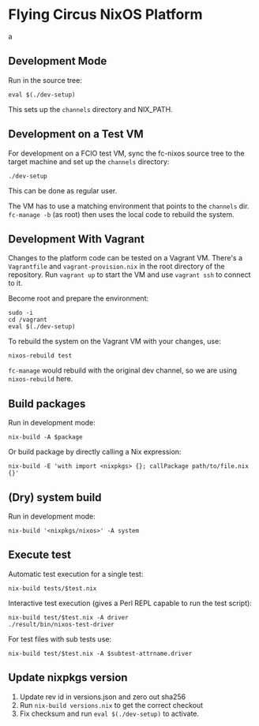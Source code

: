Flying Circus NixOS Platform
============================
a

Development Mode
----------------

Run in the source tree:

    eval $(./dev-setup)

This sets up the `channels` directory and NIX_PATH.

Development on a Test VM
------------------------

For development on a FCIO test VM, sync the fc-nixos source tree to the target
machine and set up the `channels` directory:

    ./dev-setup

This can be done as regular user.

The VM has to use a matching environment that points to the `channels` dir.
`fc-manage -b` (as root) then uses the local code to rebuild the system.

Development With Vagrant
------------------------

Changes to the platform code can be tested on a Vagrant VM.
There's a `Vagrantfile` and `vagrant-provision.nix` in the root directory of the repository.
Run `vagrant up` to start the VM and use `vagrant ssh` to connect to it.

Become root and prepare the environment:

    sudo -i
    cd /vagrant
    eval $(./dev-setup)

To rebuild the system on the Vagrant VM with your changes, use:

    nixos-rebuild test

`fc-manage` would rebuild with the original dev channel, so we are using `nixos-rebuild` here.

Build packages
--------------

Run in development mode:

    nix-build -A $package

Or build package by directly calling a Nix expression:

    nix-build -E 'with import <nixpkgs> {}; callPackage path/to/file.nix {}'


(Dry) system build
------------------

Run in development mode:

    nix-build '<nixpkgs/nixos>' -A system


Execute test
------------

Automatic test execution for a single test:

    nix-build tests/$test.nix

Interactive test execution (gives a Perl REPL capable to run the test script):

    nix-build test/$test.nix -A driver
    ./result/bin/nixos-test-driver

For test files with sub tests use:

    nix-build test/$test.nix -A $subtest-attrname.driver


Update nixpkgs version
----------------------

1. Update rev id in versions.json and zero out sha256
2. Run `nix-build versions.nix` to get the correct checkout
3. Fix checksum and run `eval $(./dev-setup)` to activate.

